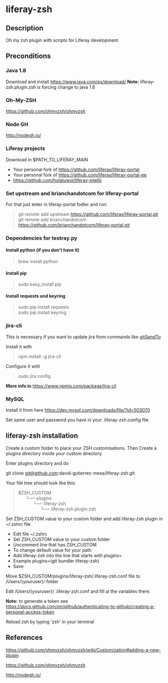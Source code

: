 # liferay-zsh
## Description
Oh my zsh plugin with scripts for Liferay development

## Preconditions

### Java 1.8
Download and install https://www.java.com/es/download/
**Note:** liferay-zsh.plugin.zsh is forcing change to java 1.8

### Oh-My-ZSH
https://github.com/ohmyzsh/ohmyzsh

### Node GH
http://nodegh.io/

### Liferay projects
Download in $PATH_TO_LIFERAY_MAIN
* Your personal fork of https://github.com/liferay/liferay-portal
* Your personal fork of https://github.com/liferay/liferay-portal-ee
* https://github.com/holatuwol/liferay-intellij

### Set upstream and brianchandotcom for liferay-portal
For that just enter in liferay-portal fodler and run:
> git remote add upstream https://github.com/liferay/liferay-portal.git <br/>
> git remote add brianchandotcom https://github.com/brianchandotcom/liferay-portal.git

### Dependencies for testray.py
#### Install python (if you don't have it)
> brew install python

#### Install pip
> sudo easy_install pip

#### Install requests and keyring
> sudo pip install requests<br/>
> sudo pip install keyring

### jira-cli
This is necessary if you want to update jira from commands like [gitSendTo](https://github.com/david-gutierrez-mesa/liferay-zsh/blob/master/functions/gitSendTo)

Install it with 
> npm install -g jira-cli 

Configure it with
> sudo jira config

**More info in** https://www.npmjs.com/package/jira-cli

### MySQL
Install it from here https://dev.mysql.com/downloads/file/?id=503070

Set same user and password you have in your .liferay-zsh.config file

## liferay-zsh installation

Create a custom folder to place your ZSH customisations. Then Create a plugins directory inside your custom directory.

Enter plugins directory and do

git clone git@github.com:david-gutierrez-mesa/liferay-zsh.git

Your file tree should look like this:
> $ZSH_CUSTOM<br/>
> &nbsp;&nbsp;&nbsp;&nbsp;&nbsp;&nbsp;└── plugins<br/>
> &nbsp;&nbsp;&nbsp;&nbsp;&nbsp;&nbsp;&nbsp;&nbsp;&nbsp;&nbsp;&nbsp;&nbsp;└── liferay-zsh<br/>
> &nbsp;&nbsp;&nbsp;&nbsp;&nbsp;&nbsp;&nbsp;&nbsp;&nbsp;&nbsp;&nbsp;&nbsp;&nbsp;&nbsp;&nbsp;&nbsp;&nbsp;&nbsp;└── liferay-zsh.plugin.zsh

Set ZSH_CUSTOM value to your custom folder and add liferay-zsh plugin in ~/.zshrc file
* Edit file ~/.zshrc
* Set ZSH_CUSTOM value to your custom folder
* Uncomment line that has ZSH_CUSTOM
* To change default value for your path
* Add liferay-zsh into the line that starts with plugins=
* Example plugins=(git bundler liferay-zsh)
* Save

Move $ZSH_CUSTOM/plugins/liferay-zsh/.liferay-zsh.conf file to /Users/{youruser}/ folder

Edit /Users/{youruser}/ .liferay-zsh.conf and fill al the variables there.

**Note:** to generate a token see https://docs.github.com/en/github/authenticating-to-github/creating-a-personal-access-token

Reload zsh by typing 'zsh' in your terminal

## References
https://github.com/ohmyzsh/ohmyzsh/wiki/Customization#adding-a-new-plugin

https://github.com/ohmyzsh/ohmyzsh

http://nodegh.io/
